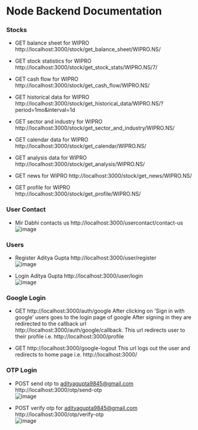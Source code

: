 # Node Backend Documentation

### Stocks

- GET balance sheet for WIPRO
http://localhost:3000/stock/get_balance_sheet/WIPRO.NS/

- GET stock statistics for WIPRO
http://localhost:3000/stock/get_stock_stats/WIPRO.NS/7/

- GET cash flow for WIPRO
http://localhost:3000/stock/get_cash_flow/WIPRO.NS/

- GET historical data for WIPRO
http://localhost:3000/stock/get_historical_data/WIPRO.NS/?period=1mo&interval=1d

- GET sector and industry for WIPRO
http://localhost:3000/stock/get_sector_and_industry/WIPRO.NS/

- GET calendar data for WIPRO
http://localhost:3000/stock/get_calendar/WIPRO.NS/

- GET analysis data for WIPRO
http://localhost:3000/stock/get_analysis/WIPRO.NS/

- GET news for WIPRO
http://localhost:3000/stock/get_news/WIPRO.NS/

- GET profile for WIPRO
http://localhost:3000/stock/get_profile/WIPRO.NS/

### User Contact

- Mir Dabhi contacts us
http://localhost:3000/usercontact/contact-us <br>
![image](https://github.com/user-attachments/assets/fb906584-4366-4c77-90f4-57c3cf3c82ec)


### Users

- Register Aditya Gupta
http://localhost:3000/user/register <br>
![image](https://github.com/user-attachments/assets/6c69638b-a6a0-4b88-9fc5-ca1dbd1ab143)


- Login Aditya Gupta
http://localhost:3000/user/login <br>
![image](https://github.com/user-attachments/assets/7720c419-dead-4ad9-960b-9c6594c62943)

### Google Login

- GET http://localhost:3000/auth/google
After clicking on 'Sign in with google' users goes to the login page of google
After signing in they are redirected to the callback url http://localhost:3000/auth/google/callback. This url redirects user to their profile i.e. http://localhost:3000/profile

- GET http://localhost:3000/google-logout
This url logs out the user and redirects to home page i.e. http://localhost:3000/

### OTP Login

- POST send otp to adityagupta9845@gmail.com
http://localhost:3000/otp/send-otp <br>
![image](https://github.com/user-attachments/assets/b5115059-b27c-44d0-a2d3-e9f7ad54b728)

- POST verify otp for adityagupta9845@gmail.com
http://localhost:3000/otp/verify-otp <br>
![image](https://github.com/user-attachments/assets/bcbc6106-5e62-4b49-8acd-c904cf942f4d)
